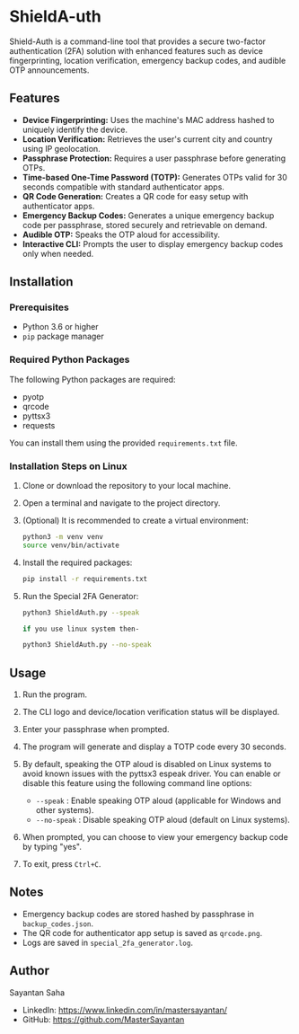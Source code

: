 # ShieldA-uth

Shield-Auth is a command-line tool that provides a secure two-factor authentication (2FA) solution with enhanced features such as device fingerprinting, location verification, emergency backup codes, and audible OTP announcements.

## Features

- **Device Fingerprinting:** Uses the machine's MAC address hashed to uniquely identify the device.
- **Location Verification:** Retrieves the user's current city and country using IP geolocation.
- **Passphrase Protection:** Requires a user passphrase before generating OTPs.
- **Time-based One-Time Password (TOTP):** Generates OTPs valid for 30 seconds compatible with standard authenticator apps.
- **QR Code Generation:** Creates a QR code for easy setup with authenticator apps.
- **Emergency Backup Codes:** Generates a unique emergency backup code per passphrase, stored securely and retrievable on demand.
- **Audible OTP:** Speaks the OTP aloud for accessibility.
- **Interactive CLI:** Prompts the user to display emergency backup codes only when needed.

## Installation

### Prerequisites

- Python 3.6 or higher
- `pip` package manager

### Required Python Packages

The following Python packages are required:

- pyotp
- qrcode
- pyttsx3
- requests

You can install them using the provided `requirements.txt` file.

### Installation Steps on Linux

1. Clone or download the repository to your local machine.

2. Open a terminal and navigate to the project directory.

3. (Optional) It is recommended to create a virtual environment:

   ```bash
   python3 -m venv venv
   source venv/bin/activate
   ```

4. Install the required packages:

   ```bash
   pip install -r requirements.txt
   ```

5. Run the Special 2FA Generator:

   ```bash
   python3 ShieldAuth.py --speak

   if you use linux system then- 

   python3 ShieldAuth.py --no-speak
   ```

## Usage

1. Run the program.

2. The CLI logo and device/location verification status will be displayed.

3. Enter your passphrase when prompted.

4. The program will generate and display a TOTP code every 30 seconds.

5. By default, speaking the OTP aloud is disabled on Linux systems to avoid known issues with the pyttsx3 espeak driver. You can enable or disable this feature using the following command line options:

   - `--speak` : Enable speaking OTP aloud (applicable for Windows and other systems).
   - `--no-speak` : Disable speaking OTP aloud (default on Linux systems).

6. When prompted, you can choose to view your emergency backup code by typing "yes".

7. To exit, press `Ctrl+C`.

## Notes

- Emergency backup codes are stored hashed by passphrase in `backup_codes.json`.
- The QR code for authenticator app setup is saved as `qrcode.png`.
- Logs are saved in `special_2fa_generator.log`.

## Author

Sayantan Saha  
- LinkedIn: https://www.linkedin.com/in/mastersayantan/  
- GitHub: https://github.com/MasterSayantan
